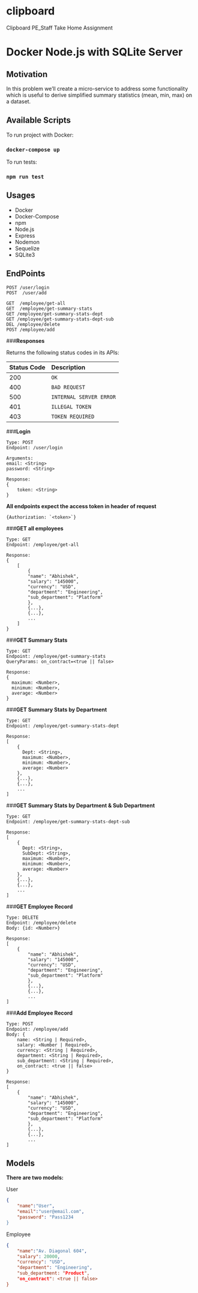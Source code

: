 # clipboard
Clipboard PE_Staff Take Home Assignment

# Docker Node.js with SQLite Server

## Motivation

In this problem we’ll create a micro-service to address some functionality which is useful to
derive simplified summary statistics (mean, min, max) on a dataset.

## Available Scripts

To run project with Docker:

### `docker-compose up`

To run tests:

### `npm run test`

## Usages

- Docker
- Docker-Compose
- npm
- Node.js
- Express
- Nodemon
- Sequelize
- SQLite3

## EndPoints

```
POST /user/login
POST  /user/add

GET  /employee/get-all
GET  /employee/get-summary-stats
GET /employee/get-summary-stats-dept
GET /employee/get-summary-stats-dept-sub
DEL /employee/delete
POST /employee/add
```

###**Responses**

Returns the following status codes in its APIs:

| Status Code | Description |
| :--- | :--- |
| 200 | `OK` |
| 400 | `BAD REQUEST` |
| 500 | `INTERNAL SERVER ERROR` |
| 401 | `ILLEGAL TOKEN` |
| 403 | `TOKEN REQUIRED` |

###**Login**

```
Type: POST
Endpoint: /user/login

Arguments:
email: <String>
password: <String>

Response:
{
    token: <String>
}
```

**All endpoints expect the access token in header of request**

```
{Authorization: `<token>`}
```

###**GET all employees**

```
Type: GET
Endpoint: /employee/get-all

Response:
{
    [
        {
        "name": "Abhishek",
        "salary": "145000",
        "currency": "USD",
        "department": "Engineering",
        "sub_department": "Platform"
        },
        {...},
        {...},
        ...
    ]
}
```

###**GET Summary Stats**

```
Type: GET
Endpoint: /employee/get-summary-stats
QueryParams: on_contract=<true || false>

Response:
{
  maximum: <Number>,
  minimum: <Number>,
  average: <Number>
}
```

###**GET Summary Stats by Department**

```
Type: GET
Endpoint: /employee/get-summary-stats-dept

Response:
[
    {
      Dept: <String>,
      maximum: <Number>,
      minimum: <Number>,
      average: <Number>
    },
    {...},
    {...},
    ...
]
```

###**GET Summary Stats by Department & Sub Department**

```
Type: GET
Endpoint: /employee/get-summary-stats-dept-sub

Response:
[
    {
      Dept: <String>,
      SubDept: <String>,
      maximum: <Number>,
      minimum: <Number>,
      average: <Number>
    },
    {...},
    {...},
    ...
]
```

###**GET Employee Record**

```
Type: DELETE
Endpoint: /employee/delete
Body: {id: <Number>}

Response:
[
    {
        "name": "Abhishek",
        "salary": "145000",
        "currency": "USD",
        "department": "Engineering",
        "sub_department": "Platform"
        },
        {...},
        {...},
        ...
]
```

###**Add Employee Record**

```
Type: POST
Endpoint: /employee/add
Body: {
    name: <String | Required>,
    salary: <Number | Required>,
    currency: <String | Required>,
    department: <String | Required>,
    sub_department: <String | Required>,
    on_contract: <true || false>
}

Response:
[
    {
        "name": "Abhishek",
        "salary": "145000",
        "currency": "USD",
        "department": "Engineering",
        "sub_department": "Platform"
        },
        {...},
        {...},
        ...
]
```

## Models

**There are two models:**

User

```json
{
    "name":"User",
    "email":"user@email.com",
    "password": "Pass1234
}
```

Employee

```json
{
    "name":"Av. Diagonal 604",
    "salary": 20000,
    "currency": "USD",
    "department": "Engineering",
    "sub_department: "Product",
    "on_contract": <true || false>
}
```
